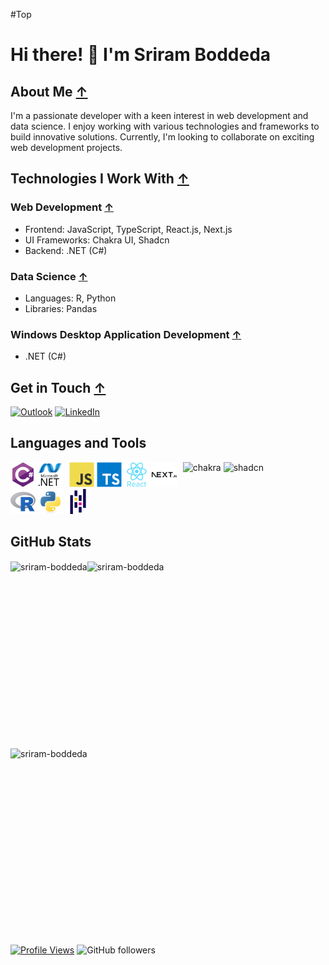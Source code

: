 #Top

# Hi there! 👋 I'm Sriram Boddeda

## About Me [↑](#Top)
I'm a passionate developer with a keen interest in web development and data science. I enjoy working with various technologies and frameworks to build innovative solutions. Currently, I'm looking to collaborate on exciting web development projects.

## Technologies I Work With [↑](#Top)

### Web Development [↑](#Top)
- Frontend: JavaScript, TypeScript, React.js, Next.js
- UI Frameworks: Chakra UI, Shadcn
- Backend: .NET (C#)

### Data Science [↑](#Top)
- Languages: R, Python
- Libraries: Pandas

### Windows Desktop Application Development [↑](#Top)
- .NET (C#)

## Get in Touch [↑](#Top)
<a href="mailto:sriram.b29@outlook.com" target="_blank"><img alt="Outlook" src="https://img.shields.io/badge/Outlook-0078D4?style=for-the-badge&logo=microsoft-outlook&logoColor=white" /></a> <a href="https://www.linkedin.com/in/sriram-boddeda" target="_blank"><img alt="LinkedIn" src="https://img.shields.io/badge/linkedin-%230077B5.svg?&style=for-the-badge&logo=LinkedIn&logoColor=white" /></a>









<!-- GitHub Trophies
## GitHub Trophies
<p align="left">
 <a href="https://github.com/ryo-ma/github-profile-trophy"><img src="https://github-profile-trophy.vercel.app/?username=sriram-boddeda" alt="sriram-boddeda" /></a>
</p>
-->



## Languages and Tools
<!-- Backend Development -->
<div style="display: flex; flex-wrap: wrap;">
 <div style="margin-right: 10px;">
    <img src="https://raw.githubusercontent.com/devicons/devicon/master/icons/csharp/csharp-original.svg" alt="csharp" width="40" height="40"/>
    <img src="https://raw.githubusercontent.com/devicons/devicon/master/icons/dot-net/dot-net-original-wordmark.svg" alt="dotnet" width="40" height="40"/>
 </div>
 <!-- Frontend Development -->
 <div style="margin-right: 10px;">
    <img src="https://raw.githubusercontent.com/devicons/devicon/master/icons/javascript/javascript-original.svg" alt="javascript" width="40" height="40"/>
    <img src="https://raw.githubusercontent.com/devicons/devicon/master/icons/typescript/typescript-original.svg" alt="typescript" width="40" height="40"/>
    <img src="https://raw.githubusercontent.com/devicons/devicon/master/icons/react/react-original-wordmark.svg" alt="react" width="40" height="40"/>
    <img src="https://raw.githubusercontent.com/devicons/devicon/master/icons/nextjs/nextjs-original-wordmark.svg" alt="nextjs" width="40" height="40"/>
 </div>
 <!-- UI Frameworks -->
 <div style="margin-right: 10px;">
    <img src="https://raw.githubusercontent.com/devicons/devicon/master/icons/chakra/chakra-original.svg" alt="chakra" width="40" height="40"/>
    <img src="https://raw.githubusercontent.com/saadeghi/files/main/shadcn-logo.svg" alt="shadcn" width="40" height="40"/>
 </div>
 <!-- Data Science -->
 <div style="margin-right: 10px;">
    <img src="https://raw.githubusercontent.com/devicons/devicon/master/icons/r/r-original.svg" alt="r" width="40" height="40"/>
    <img src="https://raw.githubusercontent.com/devicons/devicon/master/icons/python/python-original.svg" alt="python" width="40" height="40"/>
    <img src="https://raw.githubusercontent.com/devicons/devicon/master/icons/pandas/pandas-original.svg" alt="pandas" width="40" height="40"/>
 </div>
</div>


## GitHub Stats
<div style="display: flex; justify-content: space-around;">
    <div style="text-align: center;">
        <img align="center" src="https://github-readme-stats.vercel.app/api?username=sriram-boddeda&show_icons=true&locale=en" alt="sriram-boddeda" />
    </div>
    <div style="flex: 50%; padding-right: 10px; height: 300px; width: 50%;">
        <img align="center" src="https://github-readme-streak-stats.herokuapp.com/?user=sriram-boddeda&" alt="sriram-boddeda" />
    </div>
</div>
<div style="flex: 50%; height: 300px; width: 50%;">
    <img align="left" src="https://github-readme-stats.vercel.app/api/top-langs?username=sriram-boddeda&show_icons=true&locale=en&layout=compact" alt="sriram-boddeda" />
</div>


[![Profile Views](https://komarev.com/ghpvc/?username=sriram-boddeda&style=for-the-badge)](https://github.com/sriram-boddeda) ![GitHub followers](https://img.shields.io/github/followers/sriram-boddeda?style=for-the-badge)
